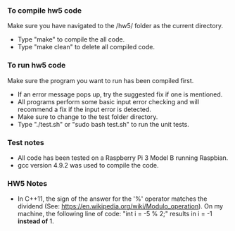 ### To compile hw5 code
Make sure you have navigated to the /hw5/ folder as the current directory.
* Type "make" to compile the all code.
* Type "make clean" to delete all compiled code.

### To run hw5 code
Make sure the program you want to run has been compiled first.  
* If an error message pops up, try the suggested fix if one is mentioned.
* All programs perform some basic input error checking and will recommend a fix if the input error is detected.  
* Make sure to change to the test folder directory.
* Type "./test.sh" or "sudo bash test.sh" to run the unit tests.

### Test notes
* All code has been tested on a Raspberry Pi 3 Model B running Raspbian.
* gcc version 4.9.2 was used to compile the code.

### HW5 Notes
* In C++11, the sign of the answer for the '%' operator matches the dividend 
(See: https://en.wikipedia.org/wiki/Modulo_operation). 
On my machine, the following line of code: "int i = -5 % 2;" results in i = -1 **instead of** 1.